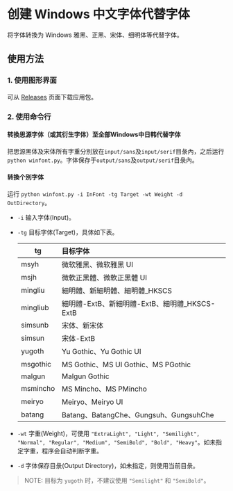 # 创建 Windows 中文字体代替字体
将字体转換为 Windows 雅黑、正黑、宋体、细明体等代替字体。
## 使用方法

### 1. 使用图形界面
可从 [Releases](https://github.com/GuiWonder/toWinFonts/releases) 页面下载应用包。

### 2. 使用命令行

#### 转換思源字体（或其衍生字体）至全部Windows中日韩代替字体

把思源黑体及宋体所有字重分別放在`input/sans`及`input/serif`目彔內，之后运行 `python winfont.py`。字体保存于`output/sans`及`output/serif`目彔內。

#### 转換个別字体

运行 `python winfont.py -i InFont -tg Target -wt Weight -d OutDirectory`。
- `-i` 输入字体(Input)。
- `-tg` 目标字体(Target)，具体如下表。

  | tg | 目标字体 |
  | ---- | :---- |
  | msyh   | 微软雅黑、微软雅黑 UI |
  | msjh   | 微軟正黑體、微軟正黑體 UI |
  | mingliu | 細明體、新細明體、細明體_HKSCS |
  | mingliub | 細明體-ExtB、新細明體-ExtB、細明體_HKSCS-ExtB |
  | simsunb  | 宋体、新宋体 |
  | simsun  | 宋体-ExtB |
  | yugoth  | Yu Gothic、Yu Gothic UI |
  | msgothic | MS Gothic、MS UI Gothic、MS PGothic |
  | malgun  | Malgun Gothic |
  | msmincho | MS Mincho、MS PMincho |
  | meiryo  | Meiryo、Meiryo UI |
  | batang  | Batang、BatangChe、Gungsuh、GungsuhChe |
- `-wt` 字重(Weight)，可使用 `"ExtraLight", "Light", "Semilight", "Normal", "Regular", "Medium", "SemiBold", "Bold", "Heavy"`。如未指定字重，程序会自动判断字重。
- `-d` 字体保存目彔(Output Directory)，如未指定，则使用当前目彔。

> NOTE: 目标为 `yugoth` 时，不建议使用 `"Semilight"` 和 `"SemiBold"`。
